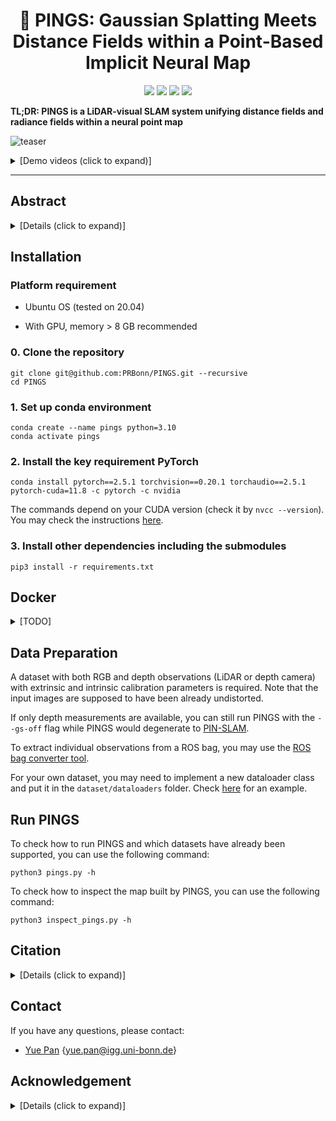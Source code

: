 <p align="center">

  <h1 align="center">📌 PINGS: Gaussian Splatting Meets Distance Fields within a Point-Based Implicit Neural Map</h1>

  <p align="center">
    <a href="https://github.com/PRBonn/PINGS#run-pings"><img src="https://img.shields.io/badge/python-3670A0?style=flat-square&logo=python&logoColor=ffdd54" /></a>
    <a href="https://github.com/PRBonn/PINGS#installation"><img src="https://img.shields.io/badge/Linux-FCC624?logo=linux&logoColor=black" /></a>
    <a href="https://www.ipb.uni-bonn.de/wp-content/papercite-data/pdf/pan2025rss.pdf"><img src="https://img.shields.io/badge/Paper-pdf-<COLOR>.svg?style=flat-square" /></a>
    <a href="https://github.com/PRBonn/PINGS/blob/main/LICENSE"><img src="https://img.shields.io/badge/License-MIT-blue.svg?style=flat-square" /></a>
  </p>
</p>

**TL;DR: PINGS is a LiDAR-visual SLAM system unifying distance fields and radiance fields within a neural point map**

![teaser](https://github.com/user-attachments/assets/0ec8b71d-8902-445c-a07c-f9a7e08fb3e2)

<details>
  <summary>[Demo videos (click to expand)]</summary>


### Rendering from PINGS map of Bonn

| example 1 | example 2 |
| :-: | :-: |
| <video src='https://github.com/user-attachments/assets/bff4c53a-a5b8-4912-86af-7cb1bfa4248f'> | <video src='https://github.com/user-attachments/assets/a8e5be1c-bc64-4f39-92b1-31a6eea48b25'> |

| example 3 | example 4 |
| :-: | :-: |
| <video src='https://github.com/user-attachments/assets/f7f69d77-9b67-4cf0-a491-f57f96f6f940'> | <video src='https://github.com/user-attachments/assets/a6733384-39ff-443a-a26e-66429bf5cf4e'> |


### SLAM demo

| HKU | KITTI |
| :-: | :-: |
| <video src='https://github.com/user-attachments/assets/d4de3d86-589d-4f84-ad30-102fdac9fb53'> | <video src='https://github.com/user-attachments/assets/332c8633-6ff6-4dc2-bd42-19944cc8cfed'> | 


</details>

----

## Abstract

<details>
  <summary>[Details (click to expand)]</summary>
Robots require high-fidelity reconstructions of their environment for effective operation. Such scene representations should be both, geometrically accurate and photorealistic to support downstream tasks. While this can be achieved by building distance fields from range sensors and radiance fields from cameras, the scalable incremental mapping of both fields consistently and at the same time with high quality remains challenging. In this paper, we propose a novel map representation that unifies a continuous signed distance field and a Gaussian splatting radiance field within an elastic and compact point-based implicit neural map. By enforcing geometric consistency between these fields, we achieve mutual improvements by exploiting both modalities. We devise a LiDAR-visual SLAM system called PINGS using the proposed map representation and evaluate it on several challenging large-scale datasets. Experimental results demonstrate that PINGS can incrementally build globally consistent distance and radiance fields encoded with a compact set of neural points. Compared to the state-of-the-art methods, PINGS achieves superior photometric and geometric rendering at novel views by leveraging the constraints from the distance field. Furthermore, by utilizing dense photometric cues and multi-view consistency from the radiance field, PINGS produces more accurate distance fields, leading to improved odometry estimation and mesh reconstruction.
</details>


## Installation

### Platform requirement

* Ubuntu OS (tested on 20.04)

* With GPU, memory > 8 GB recommended

### 0. Clone the repository

```
git clone git@github.com:PRBonn/PINGS.git --recursive
cd PINGS
```

### 1. Set up conda environment

```
conda create --name pings python=3.10
conda activate pings
```

### 2. Install the key requirement PyTorch

```
conda install pytorch==2.5.1 torchvision==0.20.1 torchaudio==2.5.1 pytorch-cuda=11.8 -c pytorch -c nvidia
```

The commands depend on your CUDA version (check it by `nvcc --version`). You may check the instructions [here](https://pytorch.org/get-started/previous-versions/).


### 3. Install other dependencies including the submodules

```
pip3 install -r requirements.txt
```

## Docker
<details>
  <summary>[TODO]</summary>

</details>

## Data Preparation

A dataset with both RGB and depth observations (LiDAR or depth camera) with extrinsic and intrinsic calibration parameters is required. Note that the input images are supposed to have been already undistorted.

If only depth measurements are available, you can still run PINGS with the `--gs-off` flag while PINGS would degenerate to [PIN-SLAM](https://github.com/PRBonn/PIN_SLAM).

To extract individual observations from a ROS bag, you may use the [ROS bag converter tool](https://github.com/YuePanEdward/rosbag_converter).

For your own dataset, you may need to implement a new dataloader class and put it in the `dataset/dataloaders` folder. 
Check [here](https://github.com/PRBonn/PINGS/blob/main/dataset/dataloaders/ipb_car.py) for an example.


## Run PINGS


To check how to run PINGS and which datasets have already been supported, you can use the following command:

```
python3 pings.py -h 
```

To check how to inspect the map built by PINGS, you can use the following command:

```
python3 inspect_pings.py -h 
```

## Citation

<details>
  <summary>[Details (click to expand)]</summary>


If you use PINGS for any academic work, please cite our original [paper](https://www.roboticsproceedings.org/rss21/p040.pdf).

```
@inproceedings{pan2025rss,
title = {{PINGS: Gaussian Splatting Meets Distance Fields within a Point-Based Implicit Neural Map}},
author = {Y. Pan and X. Zhong and L. Jin and L. Wiesmann and M. Popovi\'c and J. Behley and C. Stachniss},
booktitle= {Robotics: Science and Systems (RSS)},
year = {2025},
codeurl = {https://github.com/PRBonn/PINGS},
url = {https://www.ipb.uni-bonn.de/wp-content/papercite-data/pdf/pan2025rss.pdf}
}
```
</details>

## Contact
If you have any questions, please contact:

- [Yue Pan](https://www.ipb.uni-bonn.de/people/yue-pan/index.html) {[yue.pan@igg.uni-bonn.de]()}


## Acknowledgement

<details>
  <summary>[Details (click to expand)]</summary>

PINGS is built on top of our previous work [PIN-SLAM](https://github.com/PRBonn/PIN_SLAM) and we thank the authors for the following works:

* [3DGS](https://github.com/graphdeco-inria/gaussian-splatting)
* [Gaussian Surfels](https://github.com/turandai/gaussian_surfels)
* [2DGS](https://github.com/hbb1/2d-gaussian-splatting)
* [Scaffold-GS](https://github.com/city-super/Scaffold-GS)
* [MonoGS](https://github.com/muskie82/MonoGS)
* [Oxford Spires Dataset](https://github.com/ori-drs/oxford_spires_dataset)

</details>
